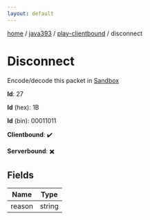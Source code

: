 ```yaml
---
layout: default
---
```


[home](/)  /  [java393](/protocol/java393)  /  [play-clientbound](/protocol/java393/play-clientbound)  /  disconnect

# Disconnect

Encode/decode this packet in [Sandbox](../../../sandbox/java393#PlayClientbound.Disconnect)

**Id**: 27

**Id** (hex): 1B

**Id** (bin): 00011011

**Clientbound**: ✔️

**Serverbound**: ✖️

## Fields

Name | Type
---|---
reason | string
